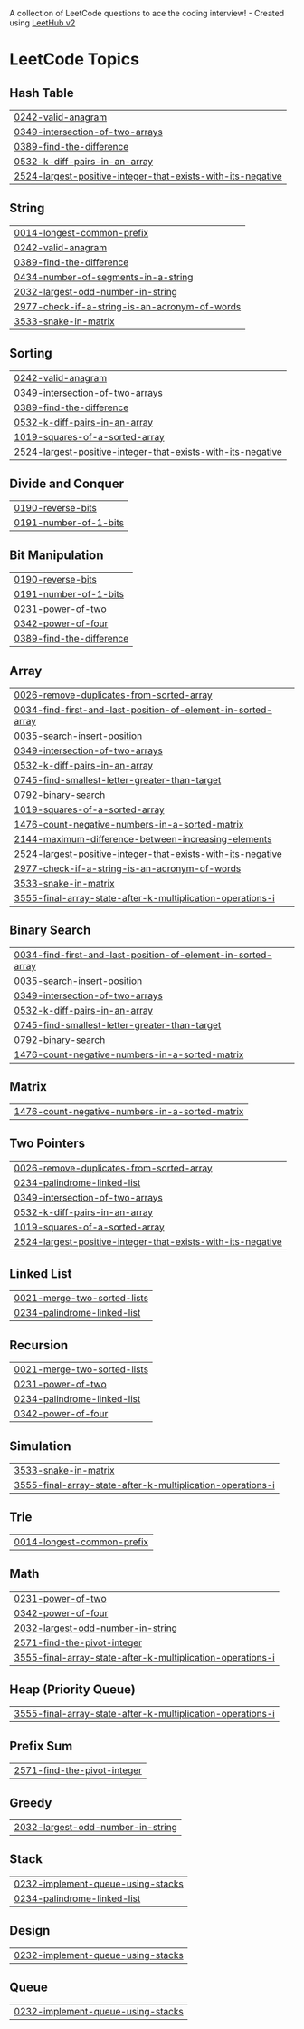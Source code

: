 A collection of LeetCode questions to ace the coding interview! - Created using [LeetHub v2](https://github.com/arunbhardwaj/LeetHub-2.0)
<!---LeetCode Topics Start-->
# LeetCode Topics
## Hash Table
|  |
| ------- |
| [0242-valid-anagram](https://github.com/mhdadil-kk/Leetcode/tree/master/0242-valid-anagram) |
| [0349-intersection-of-two-arrays](https://github.com/mhdadil-kk/Leetcode/tree/master/0349-intersection-of-two-arrays) |
| [0389-find-the-difference](https://github.com/mhdadil-kk/Leetcode/tree/master/0389-find-the-difference) |
| [0532-k-diff-pairs-in-an-array](https://github.com/mhdadil-kk/Leetcode/tree/master/0532-k-diff-pairs-in-an-array) |
| [2524-largest-positive-integer-that-exists-with-its-negative](https://github.com/mhdadil-kk/Leetcode/tree/master/2524-largest-positive-integer-that-exists-with-its-negative) |
## String
|  |
| ------- |
| [0014-longest-common-prefix](https://github.com/mhdadil-kk/Leetcode/tree/master/0014-longest-common-prefix) |
| [0242-valid-anagram](https://github.com/mhdadil-kk/Leetcode/tree/master/0242-valid-anagram) |
| [0389-find-the-difference](https://github.com/mhdadil-kk/Leetcode/tree/master/0389-find-the-difference) |
| [0434-number-of-segments-in-a-string](https://github.com/mhdadil-kk/Leetcode/tree/master/0434-number-of-segments-in-a-string) |
| [2032-largest-odd-number-in-string](https://github.com/mhdadil-kk/Leetcode/tree/master/2032-largest-odd-number-in-string) |
| [2977-check-if-a-string-is-an-acronym-of-words](https://github.com/mhdadil-kk/Leetcode/tree/master/2977-check-if-a-string-is-an-acronym-of-words) |
| [3533-snake-in-matrix](https://github.com/mhdadil-kk/Leetcode/tree/master/3533-snake-in-matrix) |
## Sorting
|  |
| ------- |
| [0242-valid-anagram](https://github.com/mhdadil-kk/Leetcode/tree/master/0242-valid-anagram) |
| [0349-intersection-of-two-arrays](https://github.com/mhdadil-kk/Leetcode/tree/master/0349-intersection-of-two-arrays) |
| [0389-find-the-difference](https://github.com/mhdadil-kk/Leetcode/tree/master/0389-find-the-difference) |
| [0532-k-diff-pairs-in-an-array](https://github.com/mhdadil-kk/Leetcode/tree/master/0532-k-diff-pairs-in-an-array) |
| [1019-squares-of-a-sorted-array](https://github.com/mhdadil-kk/Leetcode/tree/master/1019-squares-of-a-sorted-array) |
| [2524-largest-positive-integer-that-exists-with-its-negative](https://github.com/mhdadil-kk/Leetcode/tree/master/2524-largest-positive-integer-that-exists-with-its-negative) |
## Divide and Conquer
|  |
| ------- |
| [0190-reverse-bits](https://github.com/mhdadil-kk/Leetcode/tree/master/0190-reverse-bits) |
| [0191-number-of-1-bits](https://github.com/mhdadil-kk/Leetcode/tree/master/0191-number-of-1-bits) |
## Bit Manipulation
|  |
| ------- |
| [0190-reverse-bits](https://github.com/mhdadil-kk/Leetcode/tree/master/0190-reverse-bits) |
| [0191-number-of-1-bits](https://github.com/mhdadil-kk/Leetcode/tree/master/0191-number-of-1-bits) |
| [0231-power-of-two](https://github.com/mhdadil-kk/Leetcode/tree/master/0231-power-of-two) |
| [0342-power-of-four](https://github.com/mhdadil-kk/Leetcode/tree/master/0342-power-of-four) |
| [0389-find-the-difference](https://github.com/mhdadil-kk/Leetcode/tree/master/0389-find-the-difference) |
## Array
|  |
| ------- |
| [0026-remove-duplicates-from-sorted-array](https://github.com/mhdadil-kk/Leetcode/tree/master/0026-remove-duplicates-from-sorted-array) |
| [0034-find-first-and-last-position-of-element-in-sorted-array](https://github.com/mhdadil-kk/Leetcode/tree/master/0034-find-first-and-last-position-of-element-in-sorted-array) |
| [0035-search-insert-position](https://github.com/mhdadil-kk/Leetcode/tree/master/0035-search-insert-position) |
| [0349-intersection-of-two-arrays](https://github.com/mhdadil-kk/Leetcode/tree/master/0349-intersection-of-two-arrays) |
| [0532-k-diff-pairs-in-an-array](https://github.com/mhdadil-kk/Leetcode/tree/master/0532-k-diff-pairs-in-an-array) |
| [0745-find-smallest-letter-greater-than-target](https://github.com/mhdadil-kk/Leetcode/tree/master/0745-find-smallest-letter-greater-than-target) |
| [0792-binary-search](https://github.com/mhdadil-kk/Leetcode/tree/master/0792-binary-search) |
| [1019-squares-of-a-sorted-array](https://github.com/mhdadil-kk/Leetcode/tree/master/1019-squares-of-a-sorted-array) |
| [1476-count-negative-numbers-in-a-sorted-matrix](https://github.com/mhdadil-kk/Leetcode/tree/master/1476-count-negative-numbers-in-a-sorted-matrix) |
| [2144-maximum-difference-between-increasing-elements](https://github.com/mhdadil-kk/Leetcode/tree/master/2144-maximum-difference-between-increasing-elements) |
| [2524-largest-positive-integer-that-exists-with-its-negative](https://github.com/mhdadil-kk/Leetcode/tree/master/2524-largest-positive-integer-that-exists-with-its-negative) |
| [2977-check-if-a-string-is-an-acronym-of-words](https://github.com/mhdadil-kk/Leetcode/tree/master/2977-check-if-a-string-is-an-acronym-of-words) |
| [3533-snake-in-matrix](https://github.com/mhdadil-kk/Leetcode/tree/master/3533-snake-in-matrix) |
| [3555-final-array-state-after-k-multiplication-operations-i](https://github.com/mhdadil-kk/Leetcode/tree/master/3555-final-array-state-after-k-multiplication-operations-i) |
## Binary Search
|  |
| ------- |
| [0034-find-first-and-last-position-of-element-in-sorted-array](https://github.com/mhdadil-kk/Leetcode/tree/master/0034-find-first-and-last-position-of-element-in-sorted-array) |
| [0035-search-insert-position](https://github.com/mhdadil-kk/Leetcode/tree/master/0035-search-insert-position) |
| [0349-intersection-of-two-arrays](https://github.com/mhdadil-kk/Leetcode/tree/master/0349-intersection-of-two-arrays) |
| [0532-k-diff-pairs-in-an-array](https://github.com/mhdadil-kk/Leetcode/tree/master/0532-k-diff-pairs-in-an-array) |
| [0745-find-smallest-letter-greater-than-target](https://github.com/mhdadil-kk/Leetcode/tree/master/0745-find-smallest-letter-greater-than-target) |
| [0792-binary-search](https://github.com/mhdadil-kk/Leetcode/tree/master/0792-binary-search) |
| [1476-count-negative-numbers-in-a-sorted-matrix](https://github.com/mhdadil-kk/Leetcode/tree/master/1476-count-negative-numbers-in-a-sorted-matrix) |
## Matrix
|  |
| ------- |
| [1476-count-negative-numbers-in-a-sorted-matrix](https://github.com/mhdadil-kk/Leetcode/tree/master/1476-count-negative-numbers-in-a-sorted-matrix) |
## Two Pointers
|  |
| ------- |
| [0026-remove-duplicates-from-sorted-array](https://github.com/mhdadil-kk/Leetcode/tree/master/0026-remove-duplicates-from-sorted-array) |
| [0234-palindrome-linked-list](https://github.com/mhdadil-kk/Leetcode/tree/master/0234-palindrome-linked-list) |
| [0349-intersection-of-two-arrays](https://github.com/mhdadil-kk/Leetcode/tree/master/0349-intersection-of-two-arrays) |
| [0532-k-diff-pairs-in-an-array](https://github.com/mhdadil-kk/Leetcode/tree/master/0532-k-diff-pairs-in-an-array) |
| [1019-squares-of-a-sorted-array](https://github.com/mhdadil-kk/Leetcode/tree/master/1019-squares-of-a-sorted-array) |
| [2524-largest-positive-integer-that-exists-with-its-negative](https://github.com/mhdadil-kk/Leetcode/tree/master/2524-largest-positive-integer-that-exists-with-its-negative) |
## Linked List
|  |
| ------- |
| [0021-merge-two-sorted-lists](https://github.com/mhdadil-kk/Leetcode/tree/master/0021-merge-two-sorted-lists) |
| [0234-palindrome-linked-list](https://github.com/mhdadil-kk/Leetcode/tree/master/0234-palindrome-linked-list) |
## Recursion
|  |
| ------- |
| [0021-merge-two-sorted-lists](https://github.com/mhdadil-kk/Leetcode/tree/master/0021-merge-two-sorted-lists) |
| [0231-power-of-two](https://github.com/mhdadil-kk/Leetcode/tree/master/0231-power-of-two) |
| [0234-palindrome-linked-list](https://github.com/mhdadil-kk/Leetcode/tree/master/0234-palindrome-linked-list) |
| [0342-power-of-four](https://github.com/mhdadil-kk/Leetcode/tree/master/0342-power-of-four) |
## Simulation
|  |
| ------- |
| [3533-snake-in-matrix](https://github.com/mhdadil-kk/Leetcode/tree/master/3533-snake-in-matrix) |
| [3555-final-array-state-after-k-multiplication-operations-i](https://github.com/mhdadil-kk/Leetcode/tree/master/3555-final-array-state-after-k-multiplication-operations-i) |
## Trie
|  |
| ------- |
| [0014-longest-common-prefix](https://github.com/mhdadil-kk/Leetcode/tree/master/0014-longest-common-prefix) |
## Math
|  |
| ------- |
| [0231-power-of-two](https://github.com/mhdadil-kk/Leetcode/tree/master/0231-power-of-two) |
| [0342-power-of-four](https://github.com/mhdadil-kk/Leetcode/tree/master/0342-power-of-four) |
| [2032-largest-odd-number-in-string](https://github.com/mhdadil-kk/Leetcode/tree/master/2032-largest-odd-number-in-string) |
| [2571-find-the-pivot-integer](https://github.com/mhdadil-kk/Leetcode/tree/master/2571-find-the-pivot-integer) |
| [3555-final-array-state-after-k-multiplication-operations-i](https://github.com/mhdadil-kk/Leetcode/tree/master/3555-final-array-state-after-k-multiplication-operations-i) |
## Heap (Priority Queue)
|  |
| ------- |
| [3555-final-array-state-after-k-multiplication-operations-i](https://github.com/mhdadil-kk/Leetcode/tree/master/3555-final-array-state-after-k-multiplication-operations-i) |
## Prefix Sum
|  |
| ------- |
| [2571-find-the-pivot-integer](https://github.com/mhdadil-kk/Leetcode/tree/master/2571-find-the-pivot-integer) |
## Greedy
|  |
| ------- |
| [2032-largest-odd-number-in-string](https://github.com/mhdadil-kk/Leetcode/tree/master/2032-largest-odd-number-in-string) |
## Stack
|  |
| ------- |
| [0232-implement-queue-using-stacks](https://github.com/mhdadil-kk/Leetcode/tree/master/0232-implement-queue-using-stacks) |
| [0234-palindrome-linked-list](https://github.com/mhdadil-kk/Leetcode/tree/master/0234-palindrome-linked-list) |
## Design
|  |
| ------- |
| [0232-implement-queue-using-stacks](https://github.com/mhdadil-kk/Leetcode/tree/master/0232-implement-queue-using-stacks) |
## Queue
|  |
| ------- |
| [0232-implement-queue-using-stacks](https://github.com/mhdadil-kk/Leetcode/tree/master/0232-implement-queue-using-stacks) |
<!---LeetCode Topics End-->